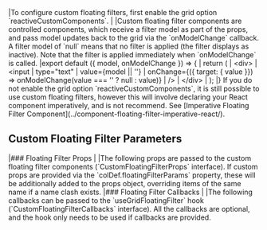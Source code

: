 <framework-specific-section frameworks="react">
|To configure custom floating filters, first enable the grid option `reactiveCustomComponents`.
|
|Custom floating filter components are controlled components, which receive a filter model as part of the props, and pass model updates back to the grid via the `onModelChange` callback. A filter model of `null` means that no filter is applied (the filter displays as inactive). Note that the filter is applied immediately when `onModelChange` is called.
</framework-specific-section>

<framework-specific-section frameworks="react">
<snippet transform={false} language="jsx">
|export default ({ model, onModelChange }) => {
|    return (
|        &lt;div>
|            &lt;input
|                type="text"
|                value={model || ''}
|                onChange={({ target: { value }}) => onModelChange(value === '' ? null : value)}
|            />
|        &lt;/div>
|    );
|}
</snippet>
</framework-specific-section>

<framework-specific-section frameworks="react">
<note>If you do not enable the grid option `reactiveCustomComponents`, it is still possible to use custom floating filters, however this will involve declaring your React component imperatively, and is not recommend. See [Imperative Floating Filter Component](../component-floating-filter-imperative-react/).</note>
</framework-specific-section>

<framework-specific-section frameworks="react">
<h2 id="custom-floating-filter-parameters">Custom Floating Filter Parameters</h2>
</framework-specific-section>

<framework-specific-section frameworks="react">
|### Floating Filter Props
|
|The following props are passed to the custom floating filter components (`CustomFloatingFilterProps` interface). If custom props are provided via the `colDef.floatingFilterParams` property, these will be additionally added to the props object, overriding items of the same name if a name clash exists.
</framework-specific-section>
<framework-specific-section frameworks="react">
<interface-documentation interfaceName='CustomFloatingFilterProps' config='{ "description": "" }'></interface-documentation>
</framework-specific-section>
<framework-specific-section frameworks="react">
|### Floating Filter Callbacks
|
|The following callbacks can be passed to the `useGridFloatingFilter` hook (`CustomFloatingFilterCallbacks` interface). All the callbacks are optional, and the hook only needs to be used if callbacks are provided.
</framework-specific-section>
<framework-specific-section frameworks="react">
<interface-documentation interfaceName='CustomFloatingFilterCallbacks' config='{ "description": "" }'></interface-documentation>
</framework-specific-section>
